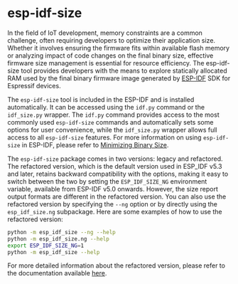 # esp-idf-size

In the field of IoT development, memory constraints are a common challenge,
often requiring developers to optimize their application size. Whether it
involves ensuring the firmware fits within available flash memory or analyzing
impact of code changes on the final  binary size, effective firmware size
management is essential for resource efficiency.  The esp-idf-size tool
provides developers with the means to explore statically allocated RAM used by
the final binary firmware image generated by
[ESP-IDF](https://github.com/espressif/esp-idf) SDK for Espressif devices.

The `esp-idf-size` tool is included in the ESP-IDF and is installed
automatically. It can be accessed using the `idf.py` command or the
`idf_size.py` wrapper. The `idf.py` command provides access to the most
commonly used `esp-idf-size` commands and automatically sets some options for
user convenience, while the `idf_size.py` wrapper allows full access to all
`esp-idf-size` features. For more information on using `esp-idf-size` in
ESP-IDF, please refer to
[Minimizing Binary Size](https://docs.espressif.com/projects/esp-idf/en/stable/api-guides/performance/size.html).


The `esp-idf-size` package comes in two versions: legacy and refactored. The
refactored version, which is the default version used in ESP_IDF v5.3 and
later, retains backward compatibility with the options, making it easy to
switch between the two by setting the `ESP_IDF_SIZE_NG` environment variable,
available from ESP-IDF v5.0 onwards. However, the size report output
formats are different in the refactored version. You can also use the
refactored version by specifying the `--ng` option or by directly using the
`esp_idf_size.ng` subpackage. Here are some examples of how to use the
refactored version:

```sh
python -m esp_idf_size --ng --help
python -m esp_idf_size.ng --help
export ESP_IDF_SIZE_NG=1
python -m esp_idf_size --help
```

For more detailed information about the refactored version, please refer to the
documentation available [here](esp_idf_size/ng/docs/readme.md).

